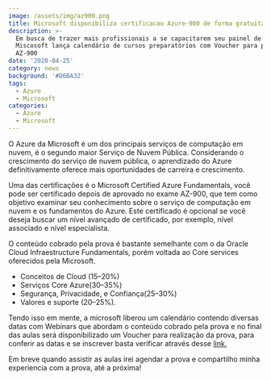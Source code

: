 ```yaml
---
image: /assets/img/az900.png
title: Microsoft disponibiliza certificacao Azure-900 de forma gratuita
description: >-
  Em busca de trazer mais profissionais a se capacitarem seu painel de Cloud, a
  Miscosoft lança calendário de cursos preparatórios com Voucher para prova
  AZ-900
date: '2020-04-25'
category: news
background: '#D6BA32'
tags:
  - Azure
  - Microsoft
categories:
  - Azure
  - Microsoft
---
```



O Azure da Microsoft é um dos principais serviços de computação em nuvem, é o segundo maior Serviço de Nuvem Pública. Considerando o crescimento do serviço de nuvem pública, o aprendizado do Azure definitivamente oferece mais oportunidades de carreira e crescimento. 

Uma das certificações é o Microsoft Certified Azure Fundamentals, você pode ser certificado depois de aprovado no exame AZ-900, que tem como objetivo examinar seu conhecimento sobre o serviço de computação em nuvem e os fundamentos do Azure. Este certificado é opcional se você deseja buscar um nível avançado de certificado, por exemplo, nível associado e nível especialista. 

O conteúdo cobrado pela prova é bastante semelhante com o da Oracle Cloud Infraestructure Fundamentals, porém voltada ao Core services oferecidos pela Microsoft.

* Conceitos de Cloud (15–20%)
* Serviços Core Azure(30–35%)
* Segurança, Privacidade, e Confiança(25–30%)
* Valores e suporte (20–25%).

Tendo isso em mente, a microsoft liberou um calendário contendo diversas datas com Webinars que abordam o conteúdo cobrado pela prova e no final das aulas será disponibilizado um Voucher para realização da prova, para conferir as datas e se inscrever basta verificar através desse [link.](https://azure.microsoft.com/en-us/community/events/?query=Microsoft+Azure+Virtual+Training+Day%3A+Fundamentals)

Em breve quando assistir as aulas irei agendar a prova e compartilho minha experiencia com a prova, até a próxima!
